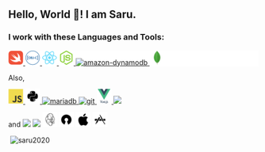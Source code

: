 ## Hello, World 👋! I am Saru.

### I work with these Languages and Tools:

<!-- <h3 align="left">Languages and Tools:</h3> -->
<p align="left" style="background-color:#fff">
<a href="https://developer.apple.com/swift/" target="_blank"> <img src="https://raw.githubusercontent.com/devicons/devicon/master/icons/swift/swift-original.svg" alt="swift" width="30" height="30"/> </a>
<a href="https://developer.apple.com/library/archive/documentation/Cocoa/Conceptual/ProgrammingWithObjectiveC/Introduction/Introduction.html" target="_blank"> <img src="https://raw.githubusercontent.com/devicons/devicon/master/icons/objectivec/objectivec-plain.svg" alt="objectivec" width="30" height="30"/> </a>
<a href="https://reactjs.org/" target="_blank"> <img src="https://raw.githubusercontent.com/devicons/devicon/master/icons/react/react-original.svg" alt="react" width="30" height="30"/> </a>
<a href="https://nodejs.org/" target="_blank"> <img src="https://raw.githubusercontent.com/devicons/devicon/master/icons/nodejs/nodejs-original.svg" alt="nodejs" width="30" height="30"/> </a>
<a href="https://aws.amazon.com/dynamodb/" target="_blank"> <img src="https://user-images.githubusercontent.com/1034916/194136371-5b8b1b65-bbf8-48cc-961e-e73c67ce0060.svg" alt="amazon-dynamodb" width="30" height="30"/> </a>
<a href="https://www.mongodb.com/" target="_blank"> <img src="https://raw.githubusercontent.com/devicons/devicon/master/icons/mongodb/mongodb-original.svg" alt="mongodb" width="30" height="30"/> </a>

  Also,<br/>
  
<a href="https://developer.mozilla.org/en-US/docs/Web/JavaScript" target="_blank"> <img src="https://raw.githubusercontent.com/devicons/devicon/master/icons/javascript/javascript-original.svg" alt="javascript" width="30" height="30"/> </a>
<a href="" target="_blank"> <img src="https://raw.githubusercontent.com/vorillaz/devicons/master/!SVG/python.svg" alt="python" width="30" height="30"/> </a>
<a href="https://mariadb.org/" target="_blank"> <img src="https://www.vectorlogo.zone/logos/mariadb/mariadb-icon.svg" alt="mariadb" width="30" height="30"/> </a>
<a href="https://git-scm.com/" target="_blank"> <img src="https://www.vectorlogo.zone/logos/git-scm/git-scm-icon.svg" alt="git" width="30" height="30"/> </a>
<a href="https://vuejs.org/" target="_blank"> <img src="https://raw.githubusercontent.com/devicons/devicon/master/icons/vuejs/vuejs-original-wordmark.svg" alt="vuejs" width="30" height="30"/> </a>
<a href="https://frappeframework.com/"><img height="30" src="https://raw.githubusercontent.com/frappe/frappe/develop/.github/frappe-framework-logo.svg"></a>

and 
<a href="https://aws.amazon.com/"><img height="30" src="https://raw.githubusercontent.com/vorillaz/devicons/master/!SVG/aws.svg"></a>
<a href="https://www.docker.com/"><img height="30" src="https://raw.githubusercontent.com/vorillaz/devicons/master/!SVG/docker.svg"></a>
<a href="https://www.jenkins.io/"><img height="30" src="https://raw.githubusercontent.com/vorillaz/devicons/master/!SVG/jenkins.svg"></a>
<a href="https://opensource.com/"><img height="30" src="https://raw.githubusercontent.com/vorillaz/devicons/master/!SVG/opensource.svg"></a>
<a href="https://www.apple.com/"><img height="30" src="https://raw.githubusercontent.com/vorillaz/devicons/master/!SVG/apple.svg"></a>
<a href="https://www.apple.com/app-store/"><img height="30" src="https://raw.githubusercontent.com/vorillaz/devicons/master/!SVG/appstore.svg"></a>
  

</p>



<p>&nbsp;<img align="center" src="https://github-readme-stats-sigma-five.vercel.app/api?username=saru2020&show_icons=true&theme=dark&locale=en" alt="saru2020" /></p>


<!-- ![Top Languages By Repo](http://github-profile-summary-cards.vercel.app/api/cards/repos-per-language?username=saru2020&theme=default) -->
